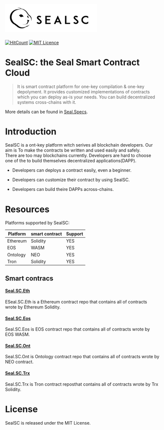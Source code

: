 # <img src="logo.png" alt="SealSC" width="300px">

[![HitCount](http://hits.dwyl.io/SealSC/SealSC/Seal.SC.svg)](http://hits.dwyl.io/SealSC/SealSC/Seal.SC)
[![MIT Licence](https://badges.frapsoft.com/os/mit/mit.svg?v=103)](https://opensource.org/licenses/mit-license.php)

# SealSC: the Seal Smart Contract Cloud 

> It is smart contract platform for one-key compilation & one-key depolyment. 
> It provides customized implementations of contracts which you can deploy as-is your needs. 
> You can build decentralized systems cross-chains with it.

More details can be found in [Seal.Specs](https://github.com/SealSC/Seal.Specs).

# Introduction

SealSC is a ont-key platform witch serives all blockchain developers. Our aim is To make the contracts be written and used easily and safely.  
There are too may blockchains currently. Developers are hard to choose one of the to build themselves decentralized applications(DAPP). 

* Developers can deploys a contract easily, even a beginner. 

* Developers can customize their contract by using SealSC.

* Developers can build theire DAPPs across-chains.

# Resources

Platforms supported by SealSC:

|Platform |smart contract | Support|
|---------|---------------|--------|
|Ethereum |Solidity       |  YES   |
|EOS      |WASM           |  YES   |
|Ontology |NEO            |  YES   |
|Tron     |Solidity       |  YES   |

## Smart contracs

#### [Seal.SC.Eth](https://github.com/SealSC/Seal.SC.Eth)

ESeal.SC.Eth is a Ethereum contract repo that contains all of contracts wrote by Ethereum Solidity.

#### [Seal.SC.Eos](https://github.com/SealSC/Seal.SC.Eos)

Seal.SC.Eos is  EOS contract repo that contains all of contracts wrote by EOS WASM.

#### [Seal.SC.Ont](https://github.com/SealSC/Seal.SC.Ont)

Seal.SC.Ont is Ontology contract repo that contains all of contracts wrote by NEO contract.

#### [Seal.SC.Trx](https://github.com/SealSC/Seal.SC.Trx)

Seal.SC.Trx is Tron contract reposthat contains all of contracts wrote by Trx Solidity.

# License

SealSC is released under the MIT License.
